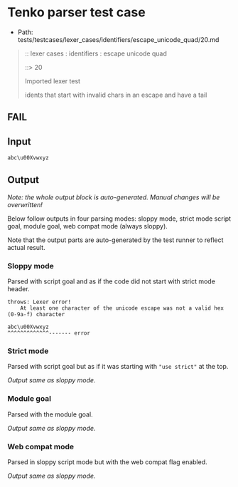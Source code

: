 # Tenko parser test case

- Path: tests/testcases/lexer_cases/identifiers/escape_unicode_quad/20.md

> :: lexer cases : identifiers : escape unicode quad
>
> ::> 20
>
> Imported lexer test
>
> idents that start with invalid chars in an escape and have a tail

## FAIL

## Input

`````js
abc\u00Xvwxyz
`````

## Output

_Note: the whole output block is auto-generated. Manual changes will be overwritten!_

Below follow outputs in four parsing modes: sloppy mode, strict mode script goal, module goal, web compat mode (always sloppy).

Note that the output parts are auto-generated by the test runner to reflect actual result.

### Sloppy mode

Parsed with script goal and as if the code did not start with strict mode header.

`````
throws: Lexer error!
    At least one character of the unicode escape was not a valid hex (0-9a-f) character

abc\u00Xvwxyz
^^^^^^^^^^^^^------- error
`````

### Strict mode

Parsed with script goal but as if it was starting with `"use strict"` at the top.

_Output same as sloppy mode._

### Module goal

Parsed with the module goal.

_Output same as sloppy mode._

### Web compat mode

Parsed in sloppy script mode but with the web compat flag enabled.

_Output same as sloppy mode._
